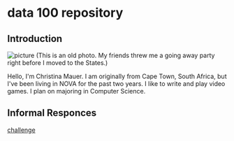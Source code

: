 # data 100 repository
## Introduction
![picture](https://christinamauer.github.io/data100/me.jpg) (This is an old photo. My friends threw me a going away party right before I moved to the States.)

Hello, I'm Christina Mauer. I am originally from Cape Town, South Africa, but I've been living in NOVA for the past two years. I like to write and play video games.
I plan on majoring in Computer Science.

## Informal Responces
[challenge](https://christinamauer.github.io/data100/challenge)
